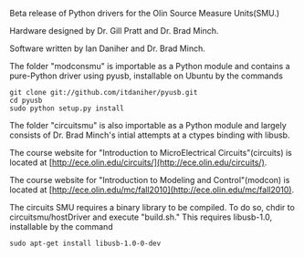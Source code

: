Beta release of Python drivers for the Olin Source Measure Units(SMU.)

Hardware designed by Dr. Gill Pratt and Dr. Brad Minch.

Software written by Ian Daniher and Dr. Brad Minch.

The folder "modconsmu" is importable as a Python module and contains a pure-Python driver using pyusb, installable on Ubuntu by the commands

	git clone git://github.com/itdaniher/pyusb.git
	cd pyusb
	sudo python setup.py install

The folder "circuitsmu" is also importable as a Python module and largely consists of Dr. Brad Minch's intial attempts at a ctypes binding with libusb.

The course website for "Introduction to MicroElectrical Circuits"(circuits) is located at [http://ece.olin.edu/circuits/](http://ece.olin.edu/circuits/). 

The course website for "Introduction to Modeling and Control"(modcon) is located at [http://ece.olin.edu/mc/fall2010](http://ece.olin.edu/mc/fall2010). 

The circuits SMU requires a binary library to be compiled. To do so, chdir to circuitsmu/hostDriver and execute "build.sh." This requires libusb-1.0, installable by the command

	sudo apt-get install libusb-1.0-0-dev 
